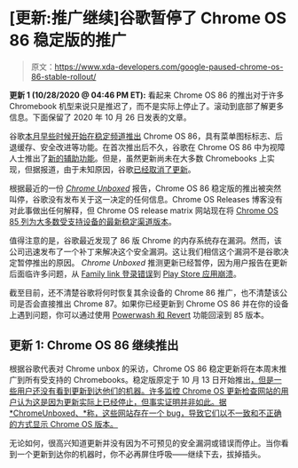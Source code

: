 # [更新:推广继续]谷歌暂停了 Chrome OS 86 稳定版的推广

> 原文：<https://www.xda-developers.com/google-paused-chrome-os-86-stable-rollout/>

**更新 1 (10/28/2020 @ 04:46 PM ET):** 看起来 Chrome OS 86 的推出对于许多 Chromebook 机型来说只是推迟了，而不是实际上停止了。滚动到底部了解更多信息。下面保留了 2020 年 10 月 26 日发表的文章。

谷歌[本月早些时候开始在稳定频道推出](https://www.xda-developers.com/google-chrome-os-86-adds-new-features-visually-impaired-users/) Chrome OS 86，具有菜单图标标志、后退缓存、安全改进等功能。在首次推出后不久，谷歌在 Chrome OS 86 中为视障人士推出了[新的辅助功能](https://www.xda-developers.com/google-chrome-os-86-adds-new-features-visually-impaired-users/)。但是，虽然更新尚未在大多数 Chromebooks 上实现，但据报道，由于未知原因，谷歌[已经取消了更新](https://support.google.com/chromebook/thread/78135126?hl=en&msgid=78773825)。

根据最近的一份 *[Chrome Unboxed](https://chromeunboxed.com/google-pumps-the-breaks-on-chrome-os-86-for-most-chromebooks/)* 报告，Chrome OS 86 稳定版的推出被突然叫停，谷歌没有发布关于这一决定的任何信息。Chrome OS Releases 博客没有对此事做出任何解释，但 Chrome OS release matrix 网站现在将 [Chrome OS 85 列为大多数受支持设备的最新稳定渠道版本](https://cros-updates-serving.appspot.com/)。

值得注意的是，谷歌最近发现了 86 版 Chrome 的内存系统存在漏洞。然而，该公司迅速发布了一个补丁来解决这个安全漏洞。这让我们相信这个漏洞不是谷歌决定暂停推出的原因。 *Chrome Unboxed* 推测更新已经暂停，因为用户报告在更新后面临许多问题，从 [Family link 登录错误](https://support.google.com/chromebook/thread/78141071?hl=en)到 [Play Store 应用崩溃](https://support.google.com/chromebook/thread/78135126?hl=en&msgid=78773825)。

截至目前，还不清楚谷歌将何时恢复其余设备的 Chrome 86 推广，也不清楚该公司是否会直接推出 Chrome 87。如果你已经更新到 Chrome OS 86 并在你的设备上遇到问题，你可以通过使用 [Powerwash 和 Revert](https://www.anrdoezrs.net/links/100122946/type/dlg/sid/UUxdaUeUpU30362/https://www.dell.com/support/article/en-us/sln318559/how-to-revert-chrome-os-back-to-a-previous-installed-version?lang=en) 功能回滚到 85 版本。

## 更新 1: Chrome OS 86 继续推出

根据谷歌代表对 Chrome unbox 的采访，Chrome OS 86 稳定更新将在本周末推广到所有受支持的 Chromebooks。稳定版原定于 10 月 13 日开始推出[，但是一些用户还没有看到更新到达他们的机器。许多监控 Chrome OS 更新检查网站的用户认为这是因为更新实际上已经停止，但事实证明并非如此。据 *ChromeUnboxed、*称，这些网站存在一个 bug，导致它们以不一致和不正确的方式显示 Chrome OS 版本。](https://www.xda-developers.com/google-chrome-os-86-adds-new-features-visually-impaired-users/)

无论如何，很高兴知道更新并没有因为不可预见的安全漏洞或错误而停止。当你看到一个更新到达你的机器时，你不必再屏住呼吸——继续下去，拔掉插头。